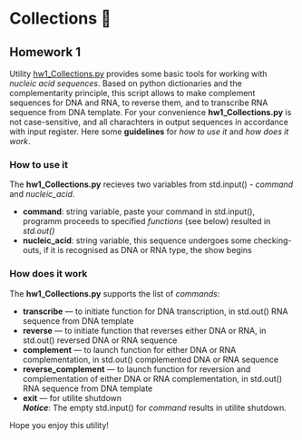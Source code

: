 # **Collections** :whale:
## Homework 1

Utility [hw1_Collections.py](./hw1_Collections.py) provides some basic tools for working with *nucleic acid sequences*. Based on python dictionaries and the complementarity principle, 
this script allows to make complement sequences for DNA and RNA, to reverse them, and to transcribe RNA sequence from DNA template. 
For your convenience **hw1_Collections.py** is not case-sensitive, and all charachters in output sequences in accordance with input register.
Here some **guidelines** for *how to use it* and *how does it work*.

### **How to use it**
The **hw1_Collections.py** recieves two variables from std.input() - *command* and *nucleic_acid*.
- **command**: string variable, paste your command in std.input(), programm proceeds to specified *functions* (see below) resulted in *std.out()*
- **nucleic_acid**: string variable, this sequence undergoes some checking-outs, if it is recognised as DNA or RNA type, the show begins

### **How does it work**
The **hw1_Collections.py** supports the list of *commands*:
- **transcribe** — to initiate function for DNA transcription, in std.out() RNA sequence from DNA template
- **reverse** — to initiate function that reverses either DNA or RNA, in std.out() reversed DNA or RNA sequence
- **complement** — to launch function for either DNA or RNA complementation, in std.out() complemented DNA or RNA sequence  
- **reverse_complement** — to launch function for reversion and complementation of either DNA or RNA complementation, in std.out() RNA sequence from DNA template
- **exit** — for utilite shutdown
<br> *__Notice__*: The empty std.input() for *command* results in utilite shutdown. 

Hope you enjoy this utility!
